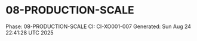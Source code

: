 # 08-PRODUCTION-SCALE
Phase: 08-PRODUCTION-SCALE
CI: CI-XO001-007
Generated: Sun Aug 24 22:41:28 UTC 2025
